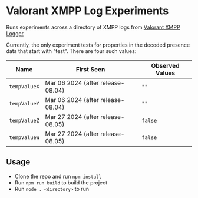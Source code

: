 # Valorant XMPP Log Experiments

Runs experiments across a directory of XMPP logs from [Valorant XMPP Logger](https://github.com/techchrism/valorant-xmpp-logger)

Currently, the only experiment tests for properties in the decoded presence data that start with "test".
There are four such values:

| Name         | First Seen                        | Observed Values |
|--------------|-----------------------------------|-----------------|
| `tempValueX` | Mar 06 2024 (after release-08.04) | `""`            |
| `tempValueY` | Mar 06 2024 (after release-08.04) | `""`            |
| `tempValueZ` | Mar 27 2024 (after release-08.05) | `false`         |
| `tempValueW` | Mar 27 2024 (after release-08.05) | `false`         |

## Usage
  - Clone the repo and run `npm install`
  - Run `npm run build` to build the project
  - Run `node . <directory>` to run